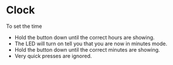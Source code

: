 # Clock

To set the time

* Hold the button down until the correct hours are showing.
* The LED will turn on tell you that you are now in minutes mode.
* Hold the button down until the correct minutes are showing.
* Very quick presses are ignored.
